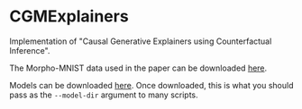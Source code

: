 # CGMExplainers
Implementation of "Causal Generative Explainers using Counterfactual Inference".

The Morpho-MNIST data used in the paper can be downloaded [here](https://drive.google.com/drive/folders/1M01WUONnrHZ3jIBKEWYX5eE9B0dd4pry?usp=sharing).

Models can be downloaded [here](https://drive.google.com/drive/folders/1jj5w5vkm-ufpLfqfj5tALkVPzSDyuM5j?usp=sharing). Once downloaded, this is what you should pass as the `--model-dir` argument to many scripts.
